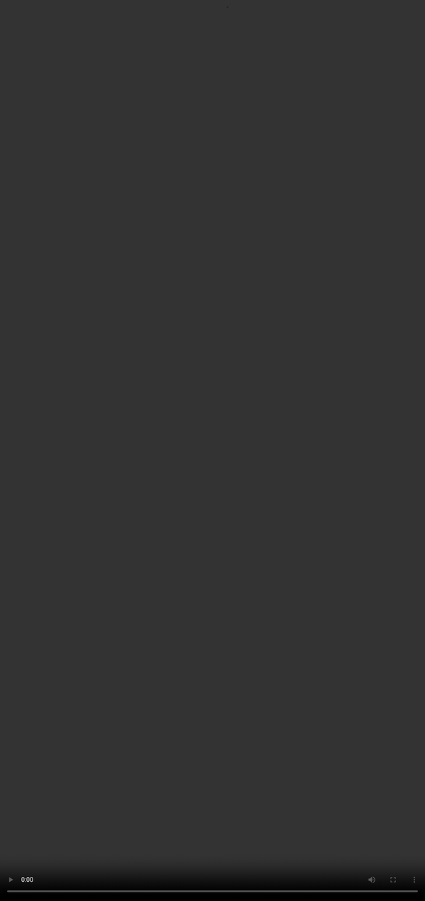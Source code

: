 ```yaml
---
layout: page
title: "Menciones en medios"
description: "Menciones de Mouse Helper en los medios de comunicación"
---
```


#### 11/11/2020

<div class="row">
<iframe src="https://www.youtube.com/embed/B9vcEUVCpbU?version=3&amp;rel=1&amp;fs=1&amp;autohide=2&amp;showsearch=0&amp;showinfo=1&amp;iv_load_policy=1&amp;wmode=transparent" allowfullscreen="true" style="border: 0px; display: block; margin: 0px; width: 324px; height: 182.575px;" data-ratio="0.5635036496350365" data-width="685" data-height="386"></iframe>


<p></p>
</div>
<div class="row">
<div class="video-responsive">
    <!--<iframe src="https://pc-sumandocomunicacion-ondemand.flumotion.com/outgoing/video/mp4/high/parkinson.mp4" frameborder="0" allowfullscreen="allowfullscreen"></iframe>-->
    <video id="flumotion-player_html5_api" class="vjs-tech" playsinline="playsinline" tabindex="-1" role="application" preload="auto" src="https://pc-sumandocomunicacion-ondemand.flumotion.com/outgoing/video/mp4/high/parkinson.mp4"
           style="-webkit-tap-highlight-color: rgba(0, 0, 0, 0); line-height: 1; font-weight: 400; font-style: normal; font-family: Arial,Helvetica,sans-serif; word-break: normal; font-size: 14px; display: inline-block; outline: none !important; width: 100%; height: 100%; position: absolute; top: 0; left: 0; box-sizing: inherit; color: inherit;"
           >
</video>
</div>
</div>
